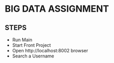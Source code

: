 # BIG DATA ASSIGNMENT

## STEPS
- Run Main
- Start Front Project
- Open http://localhost:8002 browser 
- Search a Username